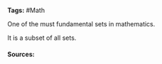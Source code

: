 **Tags:** #Math 

One of the must fundamental sets in mathematics.

It is a subset of all sets.

#### Sources: